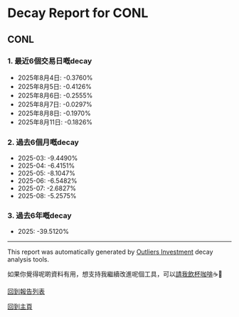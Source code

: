 # Decay Report for CONL

## CONL

### 1. 最近6個交易日嘅decay

- 2025年8月4日: -0.3760%
- 2025年8月5日: -0.4126%
- 2025年8月6日: -0.2555%
- 2025年8月7日: -0.0297%
- 2025年8月8日: -0.1970%
- 2025年8月11日: -0.1826%

### 2. 過去6個月嘅decay

- 2025-03: -9.4490%
- 2025-04: -6.4151%
- 2025-05: -8.1047%
- 2025-06: -6.5482%
- 2025-07: -2.6827%
- 2025-08: -5.2575%

### 3. 過去6年嘅decay

- 2025: -39.5120%

------------------------------
This report was automatically generated by [Outliers Investment](https://outliersecon.github.io/Outliers-Investment/) decay analysis tools.

如果你覺得呢啲資料有用，想支持我繼續改進呢個工具，可以[請我飲杯咖啡](https://buymeacoffee.com/outliersecon)☕🙏

[回到報告列表](https://outliersecon.github.io/Outliers-Investment/reports/reports_public)

[回到主頁](https://outliersecon.github.io/Outliers-Investment/)